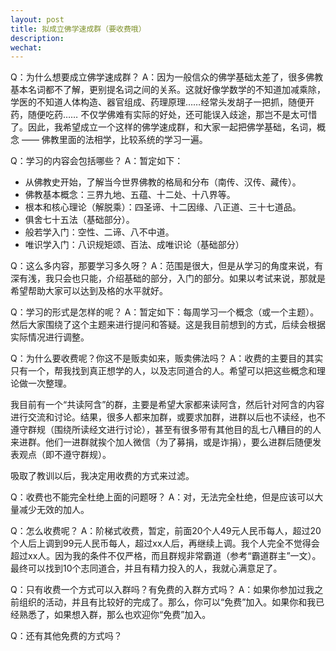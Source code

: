 ```yaml
---
layout: post
title: 拟成立佛学速成群（要收费哦）
description: 
wechat: 
---
```


Q：为什么想要成立佛学速成群？
A：因为一般信众的佛学基础太差了，很多佛教基本名词都不了解，更别提名词之间的关系。这就好像学数学的不知道加减乘除，学医的不知道人体构造、器官组成、药理原理……经常头发胡子一把抓，随便开药，随便吃药…… 不仅学佛难有实际的好处，还可能误入歧途，那岂不是太可惜了。因此，我希望成立一个这样的佛学速成群，和大家一起把佛学基础，名词，概念 —— 佛教里面的法相学，比较系统的学习一遍。

Q：学习的内容会包括哪些？
A：暂定如下：
* 从佛教史开始，了解当今世界佛教的格局和分布（南传、汉传、藏传）。
* 佛教基本概念：三界九地、五蕴、十二处、十八界等。
* 根本和核心理论（解脱乘）：四圣谛、十二因缘、八正道、三十七道品。
* 俱舍七十五法（基础部分）。
* 般若学入门：空性、二谛、八不中道。
* 唯识学入门：八识规矩颂、百法、成唯识论（基础部分）

Q：这么多内容，那要学习多久呀？
A：范围是很大，但是从学习的角度来说，有深有浅，我只会也只能，介绍基础的部分，入门的部分。如果以考试来说，那就是希望帮助大家可以达到及格的水平就好。

Q：学习的形式是怎样的呢？
A：暂定如下：每周学习一个概念（或一个主题）。然后大家围绕了这个主题来进行提问和答疑。这是我目前想到的方式，后续会根据实际情况进行调整。

Q：为什么要收费呢？你这不是贩卖如来，贩卖佛法吗？
A：收费的主要目的其实只有一个，帮我找到真正想学的人，以及志同道合的人。希望可以把这些概念和理论做一次整理。

我目前有一个“共读阿含”的群，主要是希望大家都来读阿含，然后针对阿含的内容进行交流和讨论。结果，很多人都来加群，或要求加群，进群以后也不读经，也不遵守群规（围绕所读经文进行讨论），甚至有很多带有其他目的乱七八糟目的的人来进群。他们一进群就挨个加人微信（为了募捐，或是诈捐），要么进群后随便发表观点（即不遵守群规）。

吸取了教训以后，我决定用收费的方式来过滤。

Q：收费也不能完全杜绝上面的问题呀？
A：对，无法完全杜绝，但是应该可以大量减少无效的加人。

Q：怎么收费呢？
A：阶梯式收费，暂定，前面20个人49元人民币每人，超过20个人后上调到99元人民币每人，超过xx人后，再继续上调。我个人完全不觉得会超过xx人。因为我的条件不仅严格，而且群规非常霸道（参考“霸道群主”一文）。最终可以找到10个志同道合，并且有精力投入的人，我就心满意足了。

Q：只有收费一个方式可以入群吗？有免费的入群方式吗？
A：如果你参加过我之前组织的活动，并且有比较好的完成了。那么，你可以“免费”加入。如果你和我已经熟悉了，如果想入群，那么也欢迎你“免费”加入。

Q：还有其他免费的方式吗？



